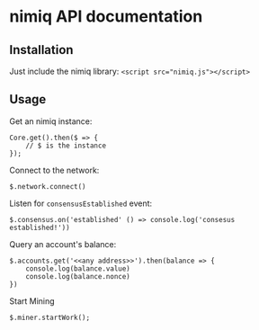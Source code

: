 # nimiq API documentation

## Installation
Just include the nimiq library:
```<script src="nimiq.js"></script>``` 
## Usage 
Get an nimiq instance:
```
Core.get().then($ => {
	// $ is the instance 
});
```
Connect to the network:
```
$.network.connect()
```
Listen for `consensusEstablished` event:
```
$.consensus.on('established' () => console.log('consesus established!'))
```

Query an account's balance:
```
$.accounts.get('<<any address>>').then(balance => {
	console.log(balance.value)
	console.log(balance.nonce)
})
```


Start Mining
```
$.miner.startWork();
```
